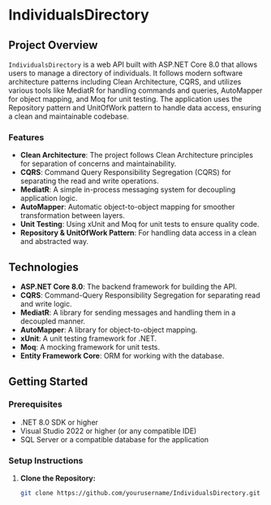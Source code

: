 # IndividualsDirectory

## Project Overview

`IndividualsDirectory` is a web API built with ASP.NET Core 8.0 that allows users to manage a directory of individuals. It follows modern software architecture patterns including Clean Architecture, CQRS, and utilizes various tools like MediatR for handling commands and queries, AutoMapper for object mapping, and Moq for unit testing. The application uses the Repository pattern and UnitOfWork pattern to handle data access, ensuring a clean and maintainable codebase.

### Features
- **Clean Architecture**: The project follows Clean Architecture principles for separation of concerns and maintainability.
- **CQRS**: Command Query Responsibility Segregation (CQRS) for separating the read and write operations.
- **MediatR**: A simple in-process messaging system for decoupling application logic.
- **AutoMapper**: Automatic object-to-object mapping for smoother transformation between layers.
- **Unit Testing**: Using xUnit and Moq for unit tests to ensure quality code.
- **Repository & UnitOfWork Pattern**: For handling data access in a clean and abstracted way.

## Technologies

- **ASP.NET Core 8.0**: The backend framework for building the API.
- **CQRS**: Command-Query Responsibility Segregation for separating read and write logic.
- **MediatR**: A library for sending messages and handling them in a decoupled manner.
- **AutoMapper**: A library for object-to-object mapping.
- **xUnit**: A unit testing framework for .NET.
- **Moq**: A mocking framework for unit tests.
- **Entity Framework Core**: ORM for working with the database.

## Getting Started

### Prerequisites

- .NET 8.0 SDK or higher
- Visual Studio 2022 or higher (or any compatible IDE)
- SQL Server or a compatible database for the application

### Setup Instructions

1. **Clone the Repository:**

   ```bash
   git clone https://github.com/yourusername/IndividualsDirectory.git
